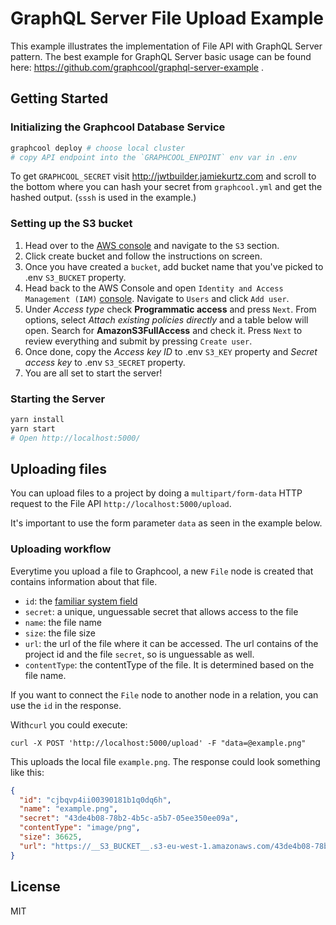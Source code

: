 # GraphQL Server File Upload Example

This example illustrates the implementation of File API with GraphQL Server pattern. The best example for GraphQL Server basic usage can be found here: https://github.com/graphcool/graphql-server-example .

## Getting Started

### Initializing the Graphcool Database Service
```sh
graphcool deploy # choose local cluster
# copy API endpoint into the `GRAPHCOOL_ENPOINT` env var in .env
```

To get `GRAPHCOOL_SECRET` visit http://jwtbuilder.jamiekurtz.com and scroll to the bottom where you can hash your secret from `graphcool.yml` and get the hashed output. (`sssh` is used in the example.)

### Setting up the S3 bucket
1. Head over to the [AWS console](http://console.aws.amazon.com/) and navigate to the `S3` section.
2. Click create bucket and follow the instructions on screen.
3. Once you have created a `bucket`, add bucket name that you've picked to .env `S3_BUCKET` property.
4. Head back to the AWS Console and open `Identity and Access Management (IAM)` [console](https://console.aws.amazon.com/iam). Navigate to `Users` and click `Add user`.
5. Under _Access type_ check **Programmatic access** and press `Next`. From options, select _Attach existing policies directly_ and a table below will open. Search for **AmazonS3FullAccess** and check it. Press `Next` to review everything and submit by pressing `Create user`.
6. Once done, copy the _Access key ID_ to .env `S3_KEY` property and _Secret access key_ to .env `S3_SECRET` property.
7. You are all set to start the server!

### Starting the Server

```sh
yarn install
yarn start
# Open http://localhost:5000/
```

## Uploading files

You can upload files  to a project by doing a `multipart/form-data` HTTP request to the File API `http://localhost:5000/upload`.

It's important to use the form parameter `data` as seen in the example below.

### Uploading workflow

Everytime you upload a file to Graphcool, a new `File` node is created that contains information about that file.

* `id`: the [familiar system field](!alias-eiroozae8u#id-field)
* `secret`: a unique, unguessable secret that allows access to the file
* `name`: the file name
* `size`: the file size
* `url`: the url of the file where it can be accessed. The url contains of the project id and the file `secret`, so is unguessable as well.
* `contentType`: the contentType of the file. It is determined based on the file name.

If you want to connect the `File` node to another node in a relation, you can use the `id` in the response.

With`curl` you could execute:

`curl -X POST 'http://localhost:5000/upload' -F "data=@example.png"`

This uploads the local file `example.png`. The response could look something like this:

```JSON
{
  "id": "cjbqvp4ii00390181b1q0dq6h",
  "name": "example.png",
  "secret": "43de4b08-78b2-4b5c-a5b7-05ee350ee09a",
  "contentType": "image/png",
  "size": 36625,
  "url": "https://__S3_BUCKET__.s3-eu-west-1.amazonaws.com/43de4b08-78b2-4b5c-a5b7-05ee350ee09a"
}
```

## License
MIT
